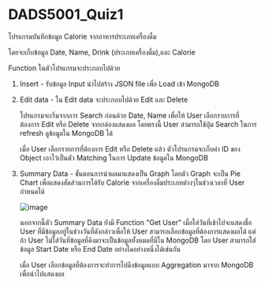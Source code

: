 # DADS5001_Quiz1

โปรแกรมบันทึกข้อมูล Calorie จากอาหารประเภทเครื่องดื่ม

โดยจะเก็บข้อมูล Date, Name, Drink (ประเภทเครื่องดื่ม),และ Calorie

Function ในตัวโปรแกรมจะประกอบไปด้วย
1. Insert - รับข้อมูล Input นำไปสร้าง JSON file เพื่อ Load เข้า MongoDB

2. Edit data - ใน Edit data จะประกอบไปด้วย Edit และ Delete
 
    โปรแกรมจะเริ่มจากการ Search ก่อนด้วย Date, Name เพื่อให้ User เลือกรายการที่ต้องการ Edit หรือ Delete จากกล่องแสดงผล โดยตรงนี้ User สามารถใช้ปุ่ม Search ในการ refresh ดูข้อมูลใน MongoDB ได้
    
    เมื่อ User เลือกรายการที่ต้องการ Edit หรือ Delete แล้ว ตัวโปรแกรมจะเก็บค่า ID ของ Object เอาไว้เป็นตัว Matching ในการ Update ข้อมูลใน MongoDB
    
3. Summary Data - ขั้นตอนการนำผลมาแสดงเป็น Graph
    โดยตัว Graph จะเป็น Pie Chart เพื่อแสดงสัดส่วนการได้รับ Calorie จากเครื่องดื่มประเภทต่างๆในช่วงเวลาที่ User กำหนดได้
    
    ![image](https://user-images.githubusercontent.com/115795313/204820358-64f138ae-c43a-46f5-ac1f-9facee0a4865.png)

    นอกจากนี้ตัว Summary Data ยังมี Function "Get User" เมื่อใส่วันที่เข้าไปจะแสดงชื่อ User ที่มีข้อมูลอยู่ในช่วงวันที่ดังกล่าวเพื่อให้ User สามารถเลือกข้อมูลที่ต้องการแสดงผลได้ แต่ถ้า User ไม่ใส่วันที่ข้อมูลที่ดึงมาจะเป็นข้อมูลทั้งหมดที่มีใน MongoDB โดย User สามารถใส่ข้อมูล Start Date หรือ End Date อย่างใดอย่างหนึ่งได้เช่นกัน
    
    เมื่อ User เลือกข้อมูลที่ต้องการจะทำการไปดึงข้อมูลแบบ Aggregation มาจาก MongoDB เพื่อนำไปแสดงผล
    
